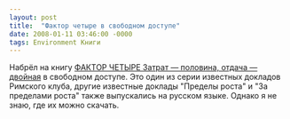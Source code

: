 ```yaml
---
layout: post
title:  "Фактор четыре в свободном доступе"
date: 2008-01-11 03:46:00 -0000
tags: Environment Книги
---
```


Набрёл на книгу <a href="http://www.factor4.narod.ru/">ФАКТОР ЧЕТЫРЕ  Затрат — половина, отдача — двойная</a> в свободном доступе. Это один из серии известных докладов Римского клуба, другие известные доклады "Пределы роста" и "За пределами роста" также выпускались на русском языке. Однако я не знаю, где их можно скачать.